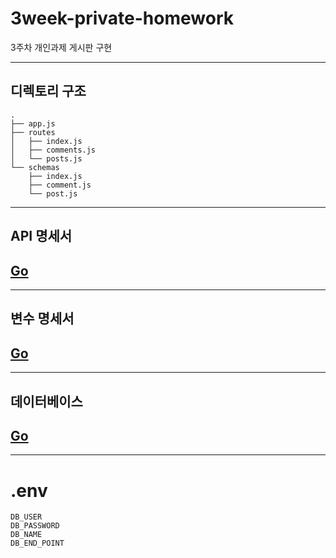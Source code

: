 # 3week-private-homework
3주차 개인과제 게시판 구현
______
## 디렉토리 구조
```
.
├── app.js
├── routes
│   ├── index.js
│   ├── comments.js
│   └── posts.js
└── schemas
    ├── index.js
    ├── comment.js
    └── post.js
```

_______________________
## API 명세서

## <a href='.\Process_specification\api.md'>Go</a>

_______________
## 변수 명세서

## <a href='.\Process_specification\variable.md'>Go</a>
__________
## 데이터베이스

## <a href='.\Process_specification\database.md'>Go</a>

_____________
# .env
```
DB_USER
DB_PASSWORD
DB_NAME
DB_END_POINT
```